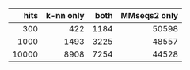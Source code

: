 |   hits |   k-nn only |   both |   MMseqs2 only |
|-------:|------------:|-------:|---------------:|
|    300 |         422 |   1184 |          50598 |
|   1000 |        1493 |   3225 |          48557 |
|  10000 |        8908 |   7254 |          44528 |